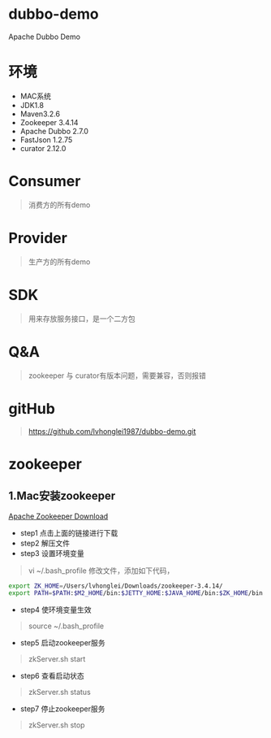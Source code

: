 # dubbo-demo
Apache Dubbo Demo

# 环境
- MAC系统
- JDK1.8
- Maven3.2.6
- Zookeeper 3.4.14
- Apache Dubbo 2.7.0
- FastJson 1.2.75
- curator 2.12.0

# Consumer
> 消费方的所有demo

# Provider
> 生产方的所有demo

# SDK
> 用来存放服务接口，是一个二方包

# Q&A
> zookeeper 与 curator有版本问题，需要兼容，否则报错

# gitHub
> https://github.com/lvhonglei1987/dubbo-demo.git

# zookeeper
## 1.Mac安装zookeeper
 [Apache Zookeeper Download](http://archive.apache.org/dist/zookeeper/)

- step1 点击上面的链接进行下载
- step2 解压文件
- step3 设置环境变量
> vi ~/.bash_profile 修改文件，添加如下代码，
```bash
export ZK_HOME=/Users/lvhonglei/Downloads/zookeeper-3.4.14/
export PATH=$PATH:$M2_HOME/bin:$JETTY_HOME:$JAVA_HOME/bin:$ZK_HOME/bin
```
- step4 使环境变量生效
> source ~/.bash_profile
- step5 启动zookeeper服务
> zkServer.sh start
- step6 查看启动状态
> zkServer.sh status
- step7 停止zookeeper服务
> zkServer.sh stop


